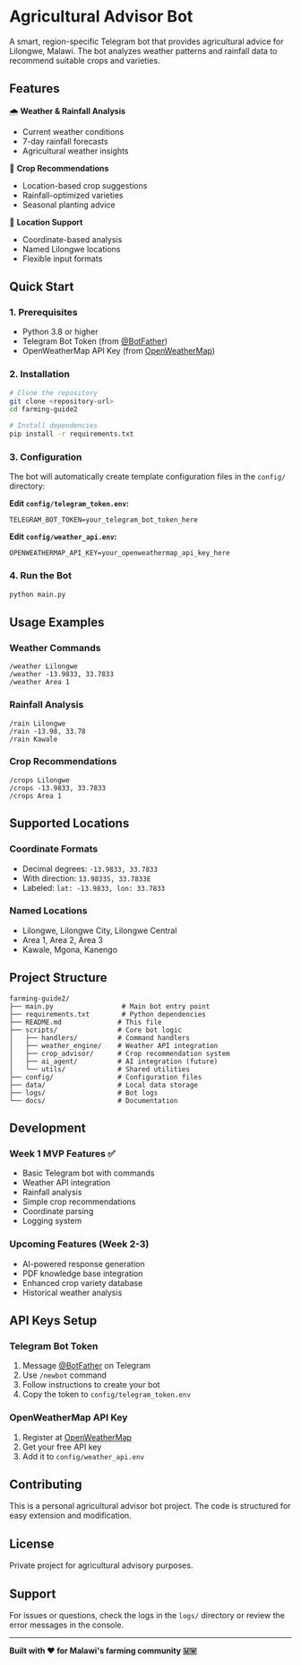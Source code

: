 # Agricultural Advisor Bot

A smart, region-specific Telegram bot that provides agricultural advice for Lilongwe, Malawi. The bot analyzes weather patterns and rainfall data to recommend suitable crops and varieties.

## Features

🌧️ **Weather & Rainfall Analysis**
- Current weather conditions
- 7-day rainfall forecasts
- Agricultural weather insights

🌱 **Crop Recommendations**
- Location-based crop suggestions
- Rainfall-optimized varieties
- Seasonal planting advice

📍 **Location Support**
- Coordinate-based analysis
- Named Lilongwe locations
- Flexible input formats

## Quick Start

### 1. Prerequisites

- Python 3.8 or higher
- Telegram Bot Token (from [@BotFather](https://t.me/BotFather))
- OpenWeatherMap API Key (from [OpenWeatherMap](https://openweathermap.org/api))

### 2. Installation

```bash
# Clone the repository
git clone <repository-url>
cd farming-guide2

# Install dependencies
pip install -r requirements.txt
```

### 3. Configuration

The bot will automatically create template configuration files in the `config/` directory:

**Edit `config/telegram_token.env`:**
```
TELEGRAM_BOT_TOKEN=your_telegram_bot_token_here
```

**Edit `config/weather_api.env`:**
```
OPENWEATHERMAP_API_KEY=your_openweathermap_api_key_here
```

### 4. Run the Bot

```bash
python main.py
```

## Usage Examples

### Weather Commands

```
/weather Lilongwe
/weather -13.9833, 33.7833
/weather Area 1
```

### Rainfall Analysis

```
/rain Lilongwe
/rain -13.98, 33.78
/rain Kawale
```

### Crop Recommendations

```
/crops Lilongwe
/crops -13.9833, 33.7833
/crops Area 1
```

## Supported Locations

### Coordinate Formats
- Decimal degrees: `-13.9833, 33.7833`
- With direction: `13.9833S, 33.7833E`
- Labeled: `lat: -13.9833, lon: 33.7833`

### Named Locations
- Lilongwe, Lilongwe City, Lilongwe Central
- Area 1, Area 2, Area 3
- Kawale, Mgona, Kanengo

## Project Structure

```
farming-guide2/
├── main.py                 # Main bot entry point
├── requirements.txt        # Python dependencies
├── README.md              # This file
├── scripts/               # Core bot logic
│   ├── handlers/          # Command handlers
│   ├── weather_engine/    # Weather API integration
│   ├── crop_advisor/      # Crop recommendation system
│   ├── ai_agent/          # AI integration (future)
│   └── utils/             # Shared utilities
├── config/                # Configuration files
├── data/                  # Local data storage
├── logs/                  # Bot logs
└── docs/                  # Documentation
```

## Development

### Week 1 MVP Features ✅
- Basic Telegram bot with commands
- Weather API integration
- Rainfall analysis
- Simple crop recommendations
- Coordinate parsing
- Logging system

### Upcoming Features (Week 2-3)
- AI-powered response generation
- PDF knowledge base integration
- Enhanced crop variety database
- Historical weather analysis

## API Keys Setup

### Telegram Bot Token
1. Message [@BotFather](https://t.me/BotFather) on Telegram
2. Use `/newbot` command
3. Follow instructions to create your bot
4. Copy the token to `config/telegram_token.env`

### OpenWeatherMap API Key
1. Register at [OpenWeatherMap](https://openweathermap.org/api)
2. Get your free API key
3. Add it to `config/weather_api.env`

## Contributing

This is a personal agricultural advisor bot project. The code is structured for easy extension and modification.

## License

Private project for agricultural advisory purposes.

## Support

For issues or questions, check the logs in the `logs/` directory or review the error messages in the console.

---

**Built with ❤️ for Malawi's farming community 🇲🇼** 